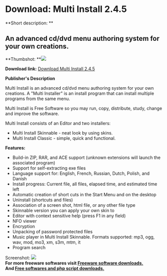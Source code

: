 # Download: Multi Install 2.4.5

**Short description: **

## An advanced cd/dvd menu authoring system for your own creations.

  
**Thumbshot: **![](http://www.freewarefiles.com/screenshot/multiinstall_md.gif)   
  
**Download link:** [Download Multi Install 2.4.5](http://freesoftwares.boysofts.com/Multi-Install_program_18526.html)  
  

**Publisher's Description**  
  

Multi Install is an advanced cd/dvd menu authoring system for your own
creations. A "Multi Installer" is an install program that can install multiple
programs from the same menu.

Multi Install is Free Software so you may run, copy, distribute, study, change
and improve the software.

Multi Install consists of an Editor and two installers:

  * Multi Install Skinnable - neat look by using skins. 
  * Multi Install Classic - simple, quick and functional. 

**Features:**

  * Build-in ZIP, RAR, and ACE support (unknown extensions will launch the associated program) 
  * Support for self-extracting exe files 
  * Language support for: English, French, Russian, Dutch, Polish, and Danish 
  * Install progress: Current file, all files, elapsed time, and estimated time left 
  * Automatic creation of short cuts in the Start Menu and on the desktop 
  * Uninstall (shortcuts and files) 
  * Association of a screen shot, html file, or any other file type 
  * Skinnable version you can apply your own skin to 
  * Editor with context sensitive help (press F1 in any field) 
  * NFO viewer 
  * Encryption 
  * Unpacking of password protected files 
  * Music player in Multi Install Skinnable. Formats supported: mp3, ogg, wav, mod, mo3, xm, s3m, mtm, it 
  * Program search 

  
  
Screenshot: ![](http://www.freewarefiles.com/screenshot/multiinstall.gif)  
**For more freeware softwares visit [Freeware software downloads.](http://freesoftwares.boysofts.com/)**   
**And [Free softwares and php script downloads.](http://www.boysofts.com/)**

